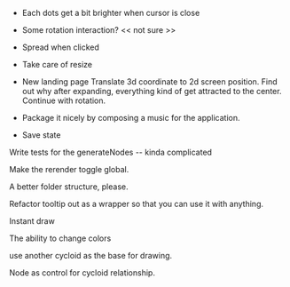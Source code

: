 - Each dots get a bit brighter when cursor is close
- Some rotation interaction? << not sure >>
- Spread when clicked
- Take care of resize

- New landing page
  Translate 3d coordinate to 2d screen position.
  Find out why after expanding, everything kind of get attracted to the center.
  Continue with rotation.

- Package it nicely by composing a music for the application.

- Save state

Write tests for the generateNodes -- kinda complicated

Make the rerender toggle global.

A better folder structure, please.

Refactor tooltip out as a wrapper so that you can use it with anything.

Instant draw

The ability to change colors

use another cycloid as the base for drawing.

Node as control for cycloid relationship.
